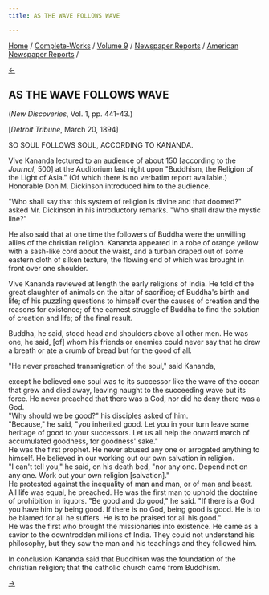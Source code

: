 ```yaml
---
title: AS THE WAVE FOLLOWS WAVE

---
```

<div>

[Home](../../../../index.htm) /
[Complete-Works](../../../complete_works.htm) / [Volume
9](../../volume_9_contents.htm) / [Newspaper
Reports](../newspaper_reports_contents.htm) / [American Newspaper
Reports](american_newspaper_contents.htm) /

[←](19_detroit_tribune_mar_11_1894.htm)

## AS THE WAVE FOLLOWS WAVE

(*New Discoveries*, Vol. 1, pp. 441-43.)

\[*Detroit Tribune*, March 20, 1894\]

SO SOUL FOLLOWS SOUL, ACCORDING TO KANANDA.

Vive Kananda lectured to an audience of about 150 \[according to the
*Journal*, 500\] at the Auditorium last night upon "Buddhism, the
Religion of the Light of Asia." (Of which there is no verbatim report
available.) Honorable Don M. Dickinson introduced him to the audience.

"Who shall say that this system of religion is divine and that doomed?"
asked Mr. Dickinson in his introductory remarks. "Who shall draw the
mystic line?"

He also said that at one time the followers of Buddha were the unwilling
allies of the christian religion. Kananda appeared in a robe of orange
yellow with a sash-like cord about the waist, and a turban draped out of
some eastern cloth of silken texture, the flowing end of which was
brought in front over one shoulder.

Vive Kananda reviewed at length the early religions of India. He told of
the great slaughter of animals on the altar of sacrifice; of Buddha's
birth and life; of his puzzling questions to himself over the causes of
creation and the reasons for existence; of the earnest struggle of
Buddha to find the solution of creation and life; of the final result.

Buddha, he said, stood head and shoulders above all other men. He was
one, he said, \[of\] whom his friends or enemies could never say that he
drew a breath or ate a crumb of bread but for the good of all.

"He never preached transmigration of the soul," said Kananda,

except he believed one soul was to its successor like the wave of the
ocean that grew and died away, leaving naught to the succeeding wave but
its force. He never preached that there was a God, nor did he deny there
was a God.  
"Why should we be good?" his disciples asked of him.  
"Because," he said, "you inherited good. Let you in your turn leave some
heritage of good to your successors. Let us all help the onward march of
accumulated goodness, for goodness' sake."  
He was the first prophet. He never abused any one or arrogated anything
to himself. He believed in our working out our own salvation in
religion.  
"I can't tell you," he said, on his death bed, "nor any one. Depend not
on any one. Work out your own religion \[salvation\]."  
He protested against the inequality of man and man, or of man and beast.
All life was equal, he preached. He was the first man to uphold the
doctrine of prohibition in liquors. "Be good and do good," he said. "If
there is a God you have him by being good. If there is no God, being
good is good. He is to be blamed for all he suffers. He is to be praised
for all his good."  
He was the first who brought the missionaries into existence. He came as
a savior to the downtrodden millions of India. They could not understand
his philosophy, but they saw the man and his teachings and they followed
him.

In conclusion Kananda said that Buddhism was the foundation of the
christian religion; that the catholic church came from Buddhism.

[→](21_detroit_evening_news_mar_21_1894.htm)

</div>
